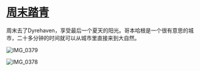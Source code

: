 # [周末踏青](https://github.com/cufezhusy/cufezhusy.github.io/issues/4)

周末去了Dyrehaven，享受最后一个夏天的阳光。哥本哈根是一个很有意思的城市，二十多分钟的时间就可以从城市里直接来到大自然。


![IMG_0379](https://github.com/user-attachments/assets/83b59dce-c02b-4444-bce9-09a272ac89f6)

![IMG_0378](https://github.com/user-attachments/assets/8e4e5a83-db83-4d9f-9359-8b9382ad9e86)
